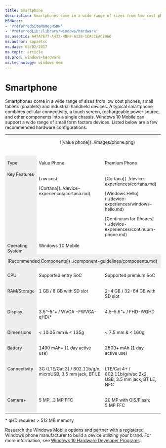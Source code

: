 ```yaml
---
title: Smartphone
description: Smartphones come in a wide range of sizes from low cost phones, small tablets (phablets) and industrial handheld devices.
MSHAttr:
- 'PreferredSiteName:MSDN'
- 'PreferredLib:/library/windows/hardware'
ms.assetid: A47A7E77-A422-4DF9-A128-1CACCEAC7966
ms.author: sapaetsc
ms.date: 05/02/2017
ms.topic: article
ms.prod: windows-hardware
ms.technology: windows-oem
---
```


# Smartphone


Smartphones come in a wide range of sizes from low cost phones, small tablets (phablets) and industrial handheld devices. A typical smartphone combines cellular connectivity, a touch screen, rechargeable power source, and other components into a single chassis. Windows 10 Mobile can support a wide range of small form factors devices. Listed below are a few recommended hardware configurations.

<table>
<tbody valign="top">
<tr>
<td>&nbsp;</td>
<td colspan="2">
<p style="text-align: center;">![value phone](../images/phone.png)</p>
</td>
<td>
<p>![value phablet](../images/phablet.png)</p>
</td>
</tr>
<tr>
<td bgcolor="EEEEEE"><p>Type</p></td>
<td>
<p>Value Phone</p>
</td>
<td>
<p>Premium Phone</p>
</td>
<td>
<p>Value Phablet</p>
</td>
</tr>
<tr>
<td bgcolor="EEEEEE">Key Features</td>
<td>
<p>Low cost</p>
<p>[Cortana](../device-experiences/cortana.md)</p>
</td>
<td>
<p>[Cortana](../device-experiences/cortana.md)</p>
<p>[Windows Hello](../device-experiences/windows-hello.md)</p>
<p>[Continuum for Phones](../device-experiences/continuum-phone.md)</p>
</td>
<td>
<p>[Cortana](../device-experiences/cortana.md)</p>
<p>[Windows Hello](../device-experiences/windows-hello.md)</p>
</td>
</tr>
<tr>
<td bgcolor="EEEEEE">Operating System</td>
<td colspan="3">Windows&nbsp;10 Mobile</td>
</tr>
<tr>
<td colspan="4" bgcolor="EEEEEE"><p style="margin: .75em 0 .75em 0;">[Recommended Components](../component-guidelines/components.md)</p></td>
</tr>
<tr>
<td bgcolor="EEEEEE"><p>CPU</p></td>
<td><p>Supported entry SoC</p></td>
<td><p>Supported premium SoC</p></td>
<td><p>Mid tier supported SoC</p></td>
</tr>
<tr>
<td bgcolor="EEEEEE"><p>RAM/Storage</p></td>
<td><p>1&nbsp;GB&nbsp;/ 8&nbsp;GB with SD slot</p></td>
<td><p>2-4&nbsp;GB&nbsp;/ 32-64&nbsp;GB with SD slot</p></td>
<td><p>2&nbsp;GB&nbsp;/ 16&nbsp;GB with SD slot</p></td>
</tr>
<tr>
<td bgcolor="EEEEEE"><p>Display</p></td>
<td><p>3.5&rdquo;&ndash;5&rdquo;+&nbsp;/ WVGA -FWVGA-qHD\*</p></td>
<td><p>4.5&ndash;5.5&rdquo;+&nbsp;/ FHD-WQHD</p></td>
<td><p>5.5&rdquo;&ndash;7&rdquo;&nbsp;/ 720p+</p></td>
</tr>
<tr>
<td bgcolor="EEEEEE"><p>Dimensions</p></td>
<td><p>&lt;&nbsp;10.05&nbsp;mm &amp; &lt;&nbsp;135g</p></td>
<td><p>&lt;&nbsp;7.5&nbsp;mm &amp; &lt;&nbsp;160g</p></td>
<td><p>&lt;&nbsp;10&nbsp;mm &amp; &lt;&nbsp;175g</p></td>
</tr>
<tr>
<td bgcolor="EEEEEE"><p>Battery</p></td>
<td><p>1400&nbsp;mAh+ (1 day active use)</p></td>
<td><p>2500+&nbsp;mAh (1 day active use)</p></td>
<td><p>3000&nbsp;mAh+ (1 day active use)</p></td>
</tr>
<tr>
<td bgcolor="EEEEEE"><p>Connectivity</p></td>
<td><p>3G&nbsp;(LTE/Cat&nbsp;3)&nbsp;/&nbsp;802.11b/g/n, microUSB, 3.5&nbsp;mm jack, BT LE</p></td>
<td><p>LTE/Cat&nbsp;4+&nbsp;/ 802.11b/g/n/ac 2x2, USB, 3.5&nbsp;mm jack, BT LE, NFC</p></td>
<td><p>LTE/Cat&nbsp;3&nbsp;/ 802.11b/g/n/ac 2x2, USB 3.0 type-c, 3.5&nbsp;mm jack, BT LE, NFC</p></td>
</tr>
<tr>
<td bgcolor="EEEEEE"><p>Camera+</p></td>
<td><p>5&nbsp;MP, .3&nbsp;MP FFC</p></td>
<td><p>20&nbsp;MP with OIS/Flash; 5&nbsp;MP FFC</p></td>
<td><p>5&nbsp;MP, .3&nbsp;MP FFC</p></td>
</tr>
</tbody>
</table>


\* qHD requires &gt;&nbsp;512&nbsp;MB memory

Research the Windows Mobile options and partner with a registered Windows phone manufacturer to build a device utilizing your brand. For more information, see [Windows 10 Hardware Developer Programs](http://go.microsoft.com/fwlink/?LinkId=618212).